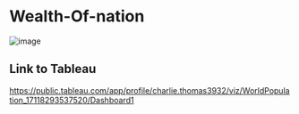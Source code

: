 # Wealth-Of-nation
![image](https://github.com/charliethomasct82/Wealth-Of-nation/assets/93368865/a0614e5c-e403-445f-9376-e140817b5596)

## Link to Tableau
https://public.tableau.com/app/profile/charlie.thomas3932/viz/WorldPopulation_17118293537520/Dashboard1
